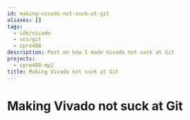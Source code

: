 ```yaml
---
id: making-vivado-not-suck-at-git
aliases: []
tags:
  - ide/vivado
  - vcs/git
  - cpre488
description: Post on how I made Vivado not suck at Git
projects:
  - cpre488-mp2
title: Making Vivado not suck at Git
---
```

# Making Vivado not suck at Git

